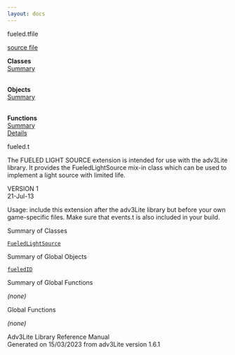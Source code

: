 ```yaml
---
layout: docs
---
```

<span class="title">fueled.t</span><span class="type">file</span>

[source file](../source/fueled.t.html)

**Classes**  
[Summary](#_ClassSummary_)  
 

**Objects**  
[Summary](#_ObjectSummary_)  
 

**Functions**  
[Summary](#_FunctionSummary_)  
[Details](#_Functions_)

<div class="fdesc">

fueled.t

The FUELED LIGHT SOURCE extension is intended for use with the adv3Lite
library. It provides the FueledLightSource mix-in class which can be
used to implement a light source with limited life.

VERSION 1  
21-Jul-13

Usage: include this extension after the adv3Lite library but before your
own game-specific files. Make sure that events.t is also included in
your build.

</div>

<span id="_ClassSummary_"></span>

<div class="mjhd">

<span class="hdln">Summary of Classes</span>  

</div>

[`FueledLightSource`](../object/FueledLightSource.html)
<span id="_ObjectSummary_"></span>

<div class="mjhd">

<span class="hdln">Summary of Global Objects</span>  

</div>

[`fueledID`](../object/fueledID.html)
<span id="FunctionSummary_"></span>

<div class="mjhd">

<span class="hdln">Summary of Global Functions</span>  

</div>

*(none)* <span id="_Functions_"></span>

<div class="mjhd">

<span class="hdln">Global Functions</span>  

</div>

*(none)*

<div class="ftr">

Adv3Lite Library Reference Manual  
Generated on 15/03/2023 from adv3Lite version 1.6.1

</div>
